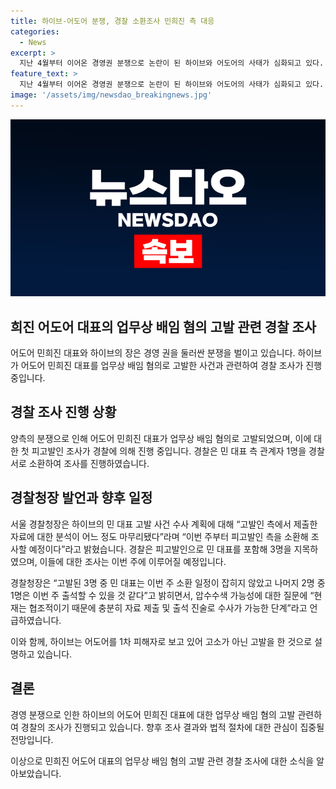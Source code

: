 ```yaml
---
title: 하이브-어도어 분쟁, 경찰 소환조사 민희진 측 대응
categories:
  - News
excerpt: >
  지난 4월부터 이어온 경영권 분쟁으로 논란이 된 하이브와 어도어의 사태가 심화되고 있다. 경찰은 업무상 배임 혐의로 고발된 민희진 어도어 대표를 첫 조사 중이며, 청장은 이번 주부터 피고발인들을 소환할 예정이라고 밝혔다. 이에 대한 하이브 측의 입장과 경찰의 수사 계획이 주목을 받고 있다.
feature_text: >
  지난 4월부터 이어온 경영권 분쟁으로 논란이 된 하이브와 어도어의 사태가 심화되고 있다. 경찰은 업무상 배임 혐의로 고발된 민희진 어도어 대표를 첫 조사 중이며, 청장은 이번 주부터 피고발인들을 소환할 예정이라고 밝혔다. 이에 대한 하이브 측의 입장과 경찰의 수사 계획이 주목을 받고 있다.
image: '/assets/img/newsdao_breakingnews.jpg'
---
```


<p><img src="/assets/img/newsdao_breakingnews.jpg" alt="koreaapp 속보" /></p>

<h2 data-ke-size="size26">희진 어도어 대표의 업무상 배임 혐의 고발 관련 경찰 조사</h2>

<p>어도어 민희진 대표와 하이브의 장은 경영 권을 둘러싼 분쟁을 벌이고 있습니다. 하이브가 어도어 민희진 대표를 업무상 배임 혐의로 고발한 사건과 관련하여 경찰 조사가 진행 중입니다. </p>

<h2 data-ke-size="size26">경찰 조사 진행 상황</h2>

<p>양측의 분쟁으로 인해 어도어 민희진 대표가 업무상 배임 혐의로 고발되었으며, 이에 대한 첫 피고발인 조사가 경찰에 의해 진행 중입니다. 경찰은 민 대표 측 관계자 1명을 경찰서로 소환하여 조사를 진행하였습니다. </p>

<h2 data-ke-size="size26">경찰청장 발언과 향후 일정</h2>

<p>서울 경찰청장은 하이브의 민 대표 고발 사건 수사 계획에 대해 “고발인 측에서 제출한 자료에 대한 분석이 어느 정도 마무리됐다”라며 “이번 주부터 피고발인 측을 소환해 조사할 예정이다”라고 밝혔습니다. 경찰은 피고발인으로 민 대표를 포함해 3명을 지목하였으며, 이들에 대한 조사는 이번 주에 이루어질 예정입니다. </p>

<p>경찰청장은 “고발된 3명 중 민 대표는 이번 주 소환 일정이 잡히지 않았고 나머지 2명 중 1명은 이번 주 출석할 수 있을 것 같다”고 밝히면서, 압수수색 가능성에 대한 질문에 “현재는 협조적이기 때문에 충분히 자료 제출 및 출석 진술로 수사가 가능한 단계”라고 언급하였습니다. </p>

<p>이와 함께, 하이브는 어도어를 1차 피해자로 보고 있어 고소가 아닌 고발을 한 것으로 설명하고 있습니다. </p>

<h2 data-ke-size="size26">결론</h2>

<p>경영 분쟁으로 인한 하이브의 어도어 민희진 대표에 대한 업무상 배임 혐의 고발 관련하여 경찰의 조사가 진행되고 있습니다. 향후 조사 결과와 법적 절차에 대한 관심이 집중될 전망입니다.</p>

<p>이상으로 민희진 어도어 대표의 업무상 배임 혐의 고발 관련 경찰 조사에 대한 소식을 알아보았습니다.</p>

